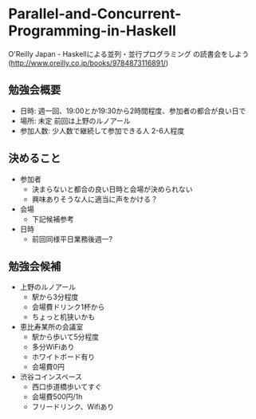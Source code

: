 Parallel-and-Concurrent-Programming-in-Haskell
==============================================

O'Reilly Japan - Haskellによる並列・並行プログラミング の読書会をしよう (http://www.oreilly.co.jp/books/9784873116891/)


勉強会概要
----

- 日時: 週一回、19:00とか19:30から2時間程度、参加者の都合が良い日で
- 場所: 未定 前回は上野のルノアール
- 参加人数: 少人数で継続して参加できる人 2-6人程度

決めること
----

- 参加者
  - 決まらないと都合の良い日時と会場が決められない
  - 興味ありそうな人に適当に声をかける？
- 会場
  - 下記候補参考
- 日時
  - 前回同様平日業務後週一?

勉強会候補
----

- 上野のルノアール
  - 駅から3分程度
  - 会場費ドリンク1杯から
  - ちょっと机狭いかも
- 恵比寿某所の会議室
  - 駅から歩いて5分程度
  - 多分WiFiあり
  - ホワイトボード有り
  - 会場費0円
- 渋谷コインスペース
  - 西口歩道橋歩いてすぐ
  - 会場費500円/1h
  - フリードリンク、Wifiあり

